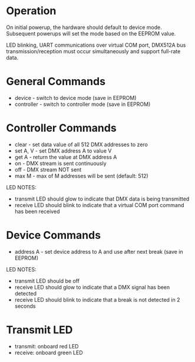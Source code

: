 # Operation
On initial powerup, the hardware should default to device mode. Subsequent powerups will set the mode based
on the EEPROM value.

LED blinking, UART communications over virtual COM port, DMX512A bus transmission/reception must occur
simultaneously and support full-rate data.

# General Commands
  * device - switch to device mode (save in EEPROM)
  * controller - switch to controller mode (save in EEPROM)

# Controller Commands
  * clear - set data value of all 512 DMX addresses to zero
  * set A, V - set DMX address A to value V
  * get A - return the value at DMX address A
  * on - DMX stream is sent continuously
  * off - DMX stream NOT sent
  * max M - max of M addresses will be sent (default: 512)

LED NOTES:
  * transmit LED should glow to indicate that DMX data is being transmitted
  * receive LED should blink to indicate that a virtual COM port command has been received

# Device Commands
  * address A - set device address to A and use after next break (save in EEPROM)

LED NOTES:
  * transmit LED should be off
  * receive LED should glow to indicate that a DMX signal has been detected
  * receive LED should blink to indicate that a break is not detected in 2 seconds

# Transmit LED
  * transmit: onboard red LED
  * receive: onboard green LED
